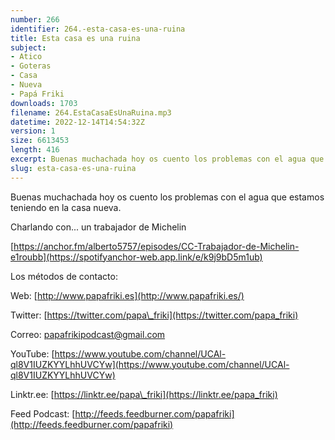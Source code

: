 ```yaml
---
number: 266
identifier: 264.-esta-casa-es-una-ruina
title: Esta casa es una ruina
subject:
- Atico
- Goteras
- Casa
- Nueva
- Papá Friki
downloads: 1703
filename: 264.EstaCasaEsUnaRuina.mp3
datetime: 2022-12-14T14:54:32Z
version: 1
size: 6613453
length: 416
excerpt: Buenas muchachada hoy os cuento los problemas con el agua que estamos teniendo en la casa nueva
slug: esta-casa-es-una-ruina
---
```

Buenas muchachada hoy os cuento los problemas con el agua que estamos teniendo en la casa nueva.

Charlando con... un trabajador de Michelin

[https://anchor.fm/alberto5757/episodes/CC-Trabajador-de-Michelin-e1roubb](https://spotifyanchor-web.app.link/e/k9j9bD5m1ub)

Los métodos de contacto:

Web: [http://www.papafriki.es](http://www.papafriki.es/)

Twitter: [https://twitter.com/papa\_friki](https://twitter.com/papa_friki)

Correo: [papafrikipodcast@gmail.com](https://archive.org/details/papafrikipodast@gmail.com)

YouTube: [https://www.youtube.com/channel/UCAl-ql8V1IUZKYYLhhUVCYw](https://www.youtube.com/channel/UCAl-ql8V1IUZKYYLhhUVCYw)

Linktr.ee: [https://linktr.ee/papa\_friki](https://linktr.ee/papa_friki)

Feed Podcast: [http://feeds.feedburner.com/papafriki](http://feeds.feedburner.com/papafriki)